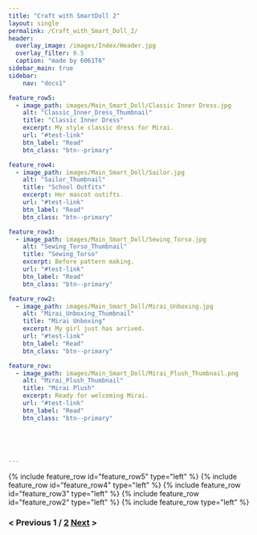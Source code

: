 ```yaml
---
title: "Craft with SmartDoll 2"
layout: single
permalink: /Craft_with_Smart_Doll_2/
header:
  overlay_image: /images/Index/Header.jpg
  overlay_filter: 0.5
  caption: "made by 6061T6"
sidebar_main: true
sidebar:
    nav: "docs1"

feature_row5:
  - image_path: images/Main_Smart_Doll/Classic Inner Dress.jpg
    alt: "Classic_Inner_Dress_Thumbnail"
    title: "Classic Inner Dress"
    excerpt: My style classic dress for Mirai.
    url: "#test-link"
    btn_label: "Read"
    btn_class: "btn--primary"

feature_row4:
  - image_path: images/Main_Smart_Doll/Sailor.jpg
    alt: "Sailor_Thumbnail"
    title: "School Outfits"
    excerpt: Her mascot outifts.
    url: "#test-link"
    btn_label: "Read"
    btn_class: "btn--primary"

feature_row3:
  - image_path: images/Main_Smart_Doll/Sewing_Torso.jpg
    alt: "Sewing_Torso_Thumbnail"
    title: "Sewing_Torso"
    excerpt: Before pattern making.
    url: "#test-link"
    btn_label: "Read"
    btn_class: "btn--primary"

feature_row2:
  - image_path: images/Main_Smart_Doll/Mirai_Unboxing.jpg
    alt: "Mirai_Unboxing_Thumbnail"
    title: "Mirai Unboxing"
    excerpt: My girl just has arrived.
    url: "#test-link"
    btn_label: "Read"
    btn_class: "btn--primary"

feature_row:
  - image_path: images/Main_Smart_Doll/Mirai_Plush_Thumbnail.png
    alt: "Mirai_Plush_Thumbnail"
    title: "Mirai Plush"
    excerpt: Ready for welcoming Mirai.
    url: "#test-link"
    btn_label: "Read"
    btn_class: "btn--primary"





---
```

{% include feature_row id="feature_row5" type="left" %}
{% include feature_row id="feature_row4" type="left" %}
{% include feature_row id="feature_row3" type="left" %}
{% include feature_row id="feature_row2" type="left" %}
{% include feature_row type="left" %}

###  < Previous 1 / [2](/Craft_with_Smart_Doll_2) [Next](/Craft_with_Smart_Doll_2) >
